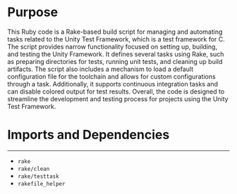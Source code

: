 # Purpose
This Ruby code is a Rake-based build script for managing and automating tasks related to the Unity Test Framework, which is a test framework for C. The script provides narrow functionality focused on setting up, building, and testing the Unity Framework. It defines several tasks using Rake, such as preparing directories for tests, running unit tests, and cleaning up build artifacts. The script also includes a mechanism to load a default configuration file for the toolchain and allows for custom configurations through a task. Additionally, it supports continuous integration tasks and can disable colored output for test results. Overall, the code is designed to streamline the development and testing process for projects using the Unity Test Framework.
# Imports and Dependencies

---
- `rake`
- `rake/clean`
- `rake/testtask`
- `rakefile_helper`


